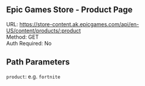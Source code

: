 ## Epic Games Store - Product Page

URL: https://store-content.ak.epicgames.com/api/en-US/content/products/:product \
Method: GET \
Auth Required: No

## Path Parameters

`product`: e.g. `fortnite`

